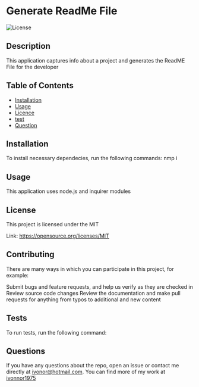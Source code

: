 
  # Generate ReadMe File
  
  ![License](https://img.shields.io/badge/license-MIT-Blue.svg)
              

  ## Description
  
  This application captures info about a project and generates the ReadME File for the developer
  
  ## Table of Contents

  * [Installation](#installation)
  * [Usage](#usage)
  * [Licence](#license)
  * [test](#test)
  * [Question](#questions)
  
  ## Installation

  To install necessary dependecies, run the following commands:  nmp i
  
  ## Usage
  
  This application uses node.js and inquirer modules

  ## License
  
  This project is licensed under the MIT
  
  Link: https://opensource.org/licenses/MIT
            
   
  ## Contributing 
  There are many ways in which you can participate in this project, for example:  

  Submit bugs and feature requests, and help us verify as they are checked in
  Review source code changes
  Review the documentation and make pull requests for anything from typos to additional and new content
  
  
  ## Tests

  To run tests, run the following command: 
   
  ## Questions
  If you have any questions about the repo, open an issue or contact me directly at ivonor@hotmail.com. You can find more of my work at [ivonnor1975](https://github.com/ivonnor1975) 
